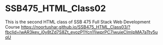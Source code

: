 # SSB475_HTML_Class02
This is the second HTML class of SSB 475 Full Stack Web Development Course
https://noortushar.github.io/SSB475_HTML_Class03/?fbclid=IwAR3kev_i0y8tZd7S8Zt_evozP1Ycn11jwprPC7iwujeCImIpMA7aTtv5uqU
